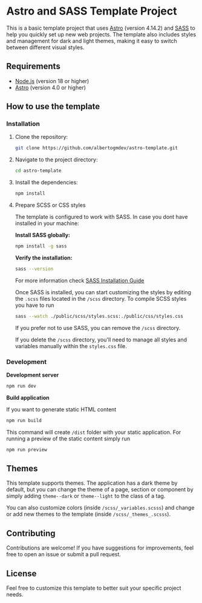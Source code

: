 # Astro and SASS Template Project

This is a basic template project that uses [Astro](https://astro.build/) (version 4.14.2) and [SASS](https://sass-lang.com/) to help you quickly set up new web projects. The template also includes styles and management for dark and light themes, making it easy to switch between different visual styles.

## Requirements

- [Node.js](https://nodejs.org/) (version 18 or higher)
- [Astro](https://astro.build/) (version 4.0 or higher)

## How to use the template

### Installation

1. Clone the repository:
    ```bash
    git clone https://github.com/albertogmdev/astro-template.git
    ```

2. Navigate to the project directory:
    ```bash
    cd astro-template
    ```

3. Install the dependencies:
    ```bash
    npm install
    ```

4. Prepare SCSS or CSS styles

    The template is configured to work with SASS. In case you dont have installed in your machine:

    **Install SASS globally:**
    ```bash
    npm install -g sass
    ```

    **Verify the installation:**
    ```bash
    sass --version
    ```
    
    For more information check [SASS Installation Guide](https://sass-lang.com/install/)

    Once SASS is installed, you can start customizing the styles by editing the `.scss` files located in the `/scss` directory. To compile SCSS styles you have to run  

    ```bash
    sass --watch ./public/scss/styles.scss:./public/css/styles.css
    ```

    If you prefer not to use SASS, you can remove the `/scss` directory.

    If you delete the `/scss` directory, you'll need to manage all styles and variables manually within the `styles.css` file.

### Development

**Development server**

```bash
npm run dev
```

**Build application**

If you want to generate static HTML content

```bash
npm run build
```

This command will create `/dist` folder with your static application. For running a preview of the static content simply run 

```bash
npm run preview
```

## Themes

This template supports themes. The application has a dark theme by default, but you can change the theme of a page, section or component by simply adding `theme--dark` or `theme--light` to the class of a tag. 

You can also customize colors (inside `/scss/_variables.scsss`) and change or add new themes to the template (inside `/scss/_themes_.scsss`).

## Contributing

Contributions are welcome! If you have suggestions for improvements, feel free to open an issue or submit a pull request.

## License

Feel free to customize this template to better suit your specific project needs.
